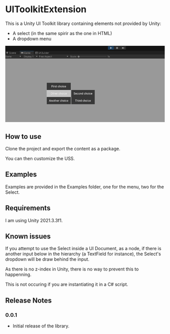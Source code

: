 # UIToolkitExtension

This is a Unity UI Toolkit library containing elements not provided by Unity:
* A select (in the same spirir as the one in HTML)
* A dropdown menu

![The menu](/Documentation/Resources/Menu.png)

## How to use

Clone the project and export the content as a package.

You can then customize the USS.

## Examples

Examples are provided in the Examples folder, one for the menu, two for the Select.

## Requirements

I am using Unity 2021.3.3f1.

## Known issues

If you attempt to use the Select inside a UI Document, as a node, if there is another input below in the hierarchy (a TextField for instance), the Select's dropdown will be draw behind the input.

As there is no z-index in Unity, there is no way to prevent this to happenning.

This is not occuring if you are instantiating it in a C# script. 

## Release Notes

### 0.0.1

- Initial release of the library.

